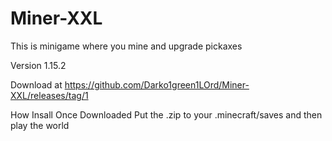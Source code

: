 # Miner-XXL
This is minigame where you mine and upgrade pickaxes 

Version 1.15.2


Download at https://github.com/Darko1green1LOrd/Miner-XXL/releases/tag/1


How Insall
Once Downloaded Put the .zip to your .minecraft/saves  and then play the world

